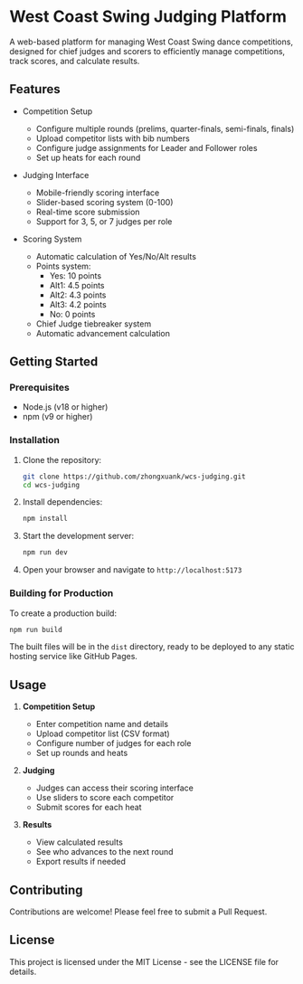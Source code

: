 # West Coast Swing Judging Platform

A web-based platform for managing West Coast Swing dance competitions, designed for chief judges and scorers to efficiently manage competitions, track scores, and calculate results.

## Features

- Competition Setup
  - Configure multiple rounds (prelims, quarter-finals, semi-finals, finals)
  - Upload competitor lists with bib numbers
  - Configure judge assignments for Leader and Follower roles
  - Set up heats for each round

- Judging Interface
  - Mobile-friendly scoring interface
  - Slider-based scoring system (0-100)
  - Real-time score submission
  - Support for 3, 5, or 7 judges per role

- Scoring System
  - Automatic calculation of Yes/No/Alt results
  - Points system:
    - Yes: 10 points
    - Alt1: 4.5 points
    - Alt2: 4.3 points
    - Alt3: 4.2 points
    - No: 0 points
  - Chief Judge tiebreaker system
  - Automatic advancement calculation

## Getting Started

### Prerequisites

- Node.js (v18 or higher)
- npm (v9 or higher)

### Installation

1. Clone the repository:
   ```bash
   git clone https://github.com/zhongxuank/wcs-judging.git
   cd wcs-judging
   ```

2. Install dependencies:
   ```bash
   npm install
   ```

3. Start the development server:
   ```bash
   npm run dev
   ```

4. Open your browser and navigate to `http://localhost:5173`

### Building for Production

To create a production build:

```bash
npm run build
```

The built files will be in the `dist` directory, ready to be deployed to any static hosting service like GitHub Pages.

## Usage

1. **Competition Setup**
   - Enter competition name and details
   - Upload competitor list (CSV format)
   - Configure number of judges for each role
   - Set up rounds and heats

2. **Judging**
   - Judges can access their scoring interface
   - Use sliders to score each competitor
   - Submit scores for each heat

3. **Results**
   - View calculated results
   - See who advances to the next round
   - Export results if needed

## Contributing

Contributions are welcome! Please feel free to submit a Pull Request.

## License

This project is licensed under the MIT License - see the LICENSE file for details.
